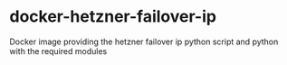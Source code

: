 # docker-hetzner-failover-ip
Docker image providing the hetzner failover ip python script and python with the required modules

